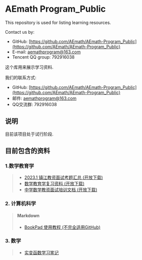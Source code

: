 # AEmath Program_Public
This repository is used for listing learning resources.

Contact us by:
* GitHub: [https://github.com/AEmath/AEmath-Program_Public](https://github.com/AEmath/AEmath-Program_Public)
* E-mail: aemathprogram@163.com
* Tencent QQ group: 792916038

这个库用来展示学习资料.

我们的联系方式: 
* GitHub: [https://github.com/AEmath/AEmath-Program_Public](https://github.com/AEmath/AEmath-Program_Public)
* 邮件: aemathprogram@163.com
* QQ交流群: 792916038

## 说明
目前该项目处于试行阶段.

## 目前包含的资料
### 1.数学教育学
> * [2023.1 镇江教资面试考题汇总 (开放下载)](https://maiimg.com/dec/d97249752324@pdf)
> * [数学教育学复习资料 (开放下载)](https://maiimg.com/dec/d89790748525@pdf)
> * [中学数学教资面试培训文档 (开放下载)](https://maiimg.com/dec/d97457585898@pdf)

### 2. 计算机科学
> #### Markdown
> * [BookPad 使用教程 (不完全适用GitHub)](https://maiimg.com/dec/a98596044393@pdf)

### 3. 数学
> * [实变函数学习笔记](https://maifile.cn/est/a161896738689285@doc)
